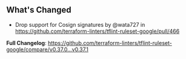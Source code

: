 ## What's Changed
* Drop support for Cosign signatures by @wata727 in https://github.com/terraform-linters/tflint-ruleset-google/pull/466

**Full Changelog**: https://github.com/terraform-linters/tflint-ruleset-google/compare/v0.37.0...v0.37.1
